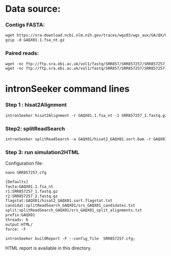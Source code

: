 Data source:
============

### Contigs FASTA: 

```diff
wget https://sra-download.ncbi.nlm.nih.gov/traces/wgs03/wgs_aux/GA/QX/GAQX01/GAQX01.1.fsa_nt.gz
gzip -d GAQX01.1.fsa_nt.gz
```

### Paired reads:

```diff
wget -nc ftp://ftp.sra.ebi.ac.uk/vol1/fastq/SRR857/SRR857257/SRR857257_1.fastq.gz
wget -nc ftp://ftp.sra.ebi.ac.uk/vol1/fastq/SRR857/SRR857257/SRR857257_2.fastq.gz

```

intronSeeker command lines
============================

### Step 1 : hisat2Alignment

```diff
intronSeeker hisat2Alignment -r GAQX01.1.fsa_nt -1 SRR857257_1.fastq.gz -2 SRR857257_2.fastq.gz --prefix GAQX01 -o GAQX01 -t 12
```

### Step2: splitReadSearch

```diff
intronSeeker splitReadSearch -a GAQX01/hisat2_GAQX01.sort.bam -r GAQX01.1.fsa_nt --prefix GAQX01 --output splitReadSearch_GAQX01
```

### Step 3: run simulation2HTML

Configuration file:

```diff
nano SRR857257.cfg
```


```diff
[Defaults]
fasta:GAQX01.1.fsa_nt
r1:SRR857257_1.fastq.gz
r2:SRR857257_2.fastq.gz
flagstat:GAQX01/hisat2_GAQX01.sort.flagstat.txt
candidat:splitReadSearch_GAQX01/srs_GAQX01_candidates.txt
split:splitReadSearch_GAQX01/srs_GAQX01_split_alignments.txt
prefix:GAQX01
threads: 6                
output:HTML/
force: -F
```


```diff
intronSeeker buildReport -F --config_file  SRR857257.cfg;

```

HTML report is available in this directory.
